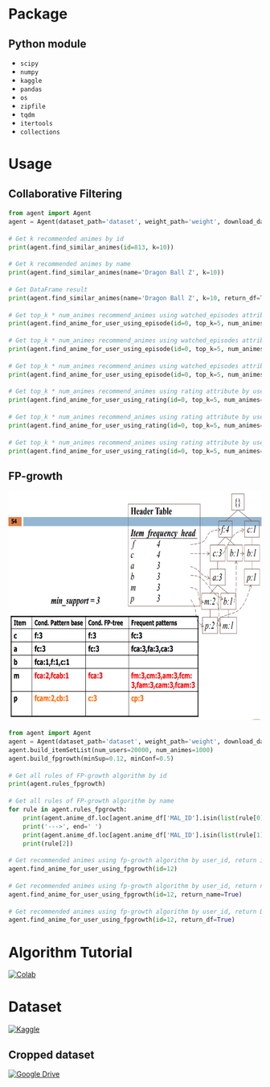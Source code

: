 # Package
## Python module
* `scipy`
* `numpy`
* `kaggle`
* `pandas`
* `os`
* `zipfile`
* `tqdm`
* `itertools`
* `collections`

# Usage
## Collaborative Filtering
```python
from agent import Agent
agent = Agent(dataset_path='dataset', weight_path='weight', download_dataset=True, download_weight=True)

# Get k recommended animes by id
print(agent.find_similar_animes(id=813, k=10))

# Get k recommended animes by name
print(agent.find_similar_animes(name='Dragon Ball Z', k=10))

# Get DataFrame result
print(agent.find_similar_animes(name='Dragon Ball Z', k=10, return_df=True))

# Get top_k * num_animes recommend_animes using watched_episodes attribute by user_id, return id result
print(agent.find_anime_for_user_using_episode(id=0, top_k=5, num_animes=4))

# Get top_k * num_animes recommend_animes using watched_episodes attribute by user_id, return name result
print(agent.find_anime_for_user_using_episode(id=0, top_k=5, num_animes=4, return_name=True))

# Get top_k * num_animes recommend_animes using watched_episodes attribute by user_id, return DataFrame result
print(agent.find_anime_for_user_using_episode(id=0, top_k=5, num_animes=4, return_df=True))

# Get top_k * num_animes recommend_animes using rating attribute by user_id, return id result
print(agent.find_anime_for_user_using_rating(id=0, top_k=5, num_animes=4))

# Get top_k * num_animes recommend_animes using rating attribute by user_id, return name result
print(agent.find_anime_for_user_using_rating(id=0, top_k=5, num_animes=4, return_name=True))

# Get top_k * num_animes recommend_animes using rating attribute by user_id, return DataFrame result
print(agent.find_anime_for_user_using_rating(id=0, top_k=5, num_animes=4))
```
## FP-growth

<p align=center>
    <img src="assets/fpgrowth.png" width="702" height="455">
</p>

```python
from agent import Agent
agent = Agent(dataset_path='dataset', weight_path='weight', download_dataset=True, download_weight=True)
agent.build_itemSetList(num_users=20000, num_animes=1000)
agent.build_fpgrowth(minSup=0.12, minConf=0.5)

# Get all rules of FP-growth algorithm by id
print(agent.rules_fpgrowth)

# Get all rules of FP-growth algorithm by name
for rule in agent.rules_fpgrowth:
    print(agent.anime_df.loc[agent.anime_df['MAL_ID'].isin(list(rule[0]))]['Name'].tolist(), end=' ')
    print('--->', end=' ')
    print(agent.anime_df.loc[agent.anime_df['MAL_ID'].isin(list(rule[1]))]['Name'].tolist(), end=' ')
    print(rule[2])

# Get recommended animes using fp-growth algorithm by user_id, return id result
agent.find_anime_for_user_using_fpgrowth(id=12)

# Get recommended animes using fp-growth algorithm by user_id, return name result
agent.find_anime_for_user_using_fpgrowth(id=12, return_name=True)

# Get recommended animes using fp-growth algorithm by user_id, return DataFrame result
agent.find_anime_for_user_using_fpgrowth(id=12, return_df=True)
```

# Algorithm Tutorial
[![Colab](https://colab.research.google.com/assets/colab-badge.svg)](https://colab.research.google.com/drive/14RzLFOnpWyvpsUsygTfF5HB29xyopL-x?usp=sharing)

# Dataset
[![Kaggle](https://img.shields.io/badge/Kaggle-035a7d?style=for-the-badge&logo=kaggle&logoColor=white)](https://www.kaggle.com/datasets/hernan4444/anime-recommendation-database-2020)
## Cropped dataset
[![Google Drive](https://img.shields.io/badge/Google%20Drive-4285F4?style=for-the-badge&logo=googledrive&logoColor=white)](https://drive.google.com/drive/folders/1CYjnad4Qmc5wx9BpXKcbHMbHE18iQNOa?usp=sharing)
